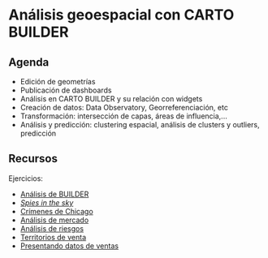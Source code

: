 Análisis geoespacial con CARTO BUILDER
==========================================

## Agenda

* Edición de geometrías
* Publicación de dashboards
* Análisis en CARTO BUILDER y su relación con widgets
* Creación de datos: Data Observatory, Georreferenciación, etc
* Transformación: intersección de capas, áreas de influencia,...
* Análisis y predicción: clustering espacial, análisis de clusters y outliers, predicción


## Recursos

Ejercicios:

* [Análisis de BUILDER](https://docs.google.com/a/cartodb.com/document/d/1EmuckitxKQFw0vrmoMa0rGk5cCtAEZ_hUFSl0WF9QTQ/edit?usp=sharing)
* [*Spies in the sky*](exercises/spies_sky.md)
* [Crímenes de Chicago](exercises/chicago.md)
* [Análisis de mercado](exercises/dominos.md)
* [Análisis de riesgos](exercises/railways.md)
* [Territorios de venta](exercises/portland.md)
* [Presentando datos de ventas](exercises/stores.md)
